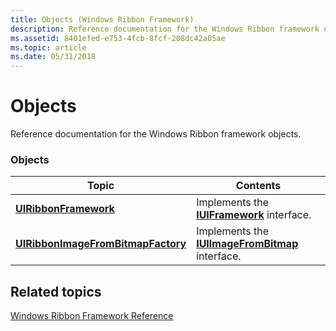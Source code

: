 ```yaml
---
title: Objects (Windows Ribbon Framework)
description: Reference documentation for the Windows Ribbon framework objects.
ms.assetid: 8401efed-e753-4fcb-8fcf-208dc42a85ae
ms.topic: article
ms.date: 05/31/2018
---
```


# Objects

Reference documentation for the Windows Ribbon framework objects.

### Objects



| Topic                                                                                            | Contents                                                                                                      |
|--------------------------------------------------------------------------------------------------|---------------------------------------------------------------------------------------------------------------|
| [**UIRibbonFramework**](/previous-versions/windows/desktop/legacy/dd742706(v=vs.85))                           | Implements the [**IUIFramework**](/windows/desktop/api/uiribbon/nn-uiribbon-iuiframework) interface.<br/>             |
| [**UIRibbonImageFromBitmapFactory**](/previous-versions/windows/desktop/legacy/dd742707(v=vs.85)) | Implements the [**IUIImageFromBitmap**](/windows/desktop/api/uiribbon/nn-uiribbon-iuiimagefrombitmap) interface.<br/> |



 

## Related topics

<dl> <dt>

[Windows Ribbon Framework Reference](windowsribbon-reference-entry.md)
</dt> </dl>

 

